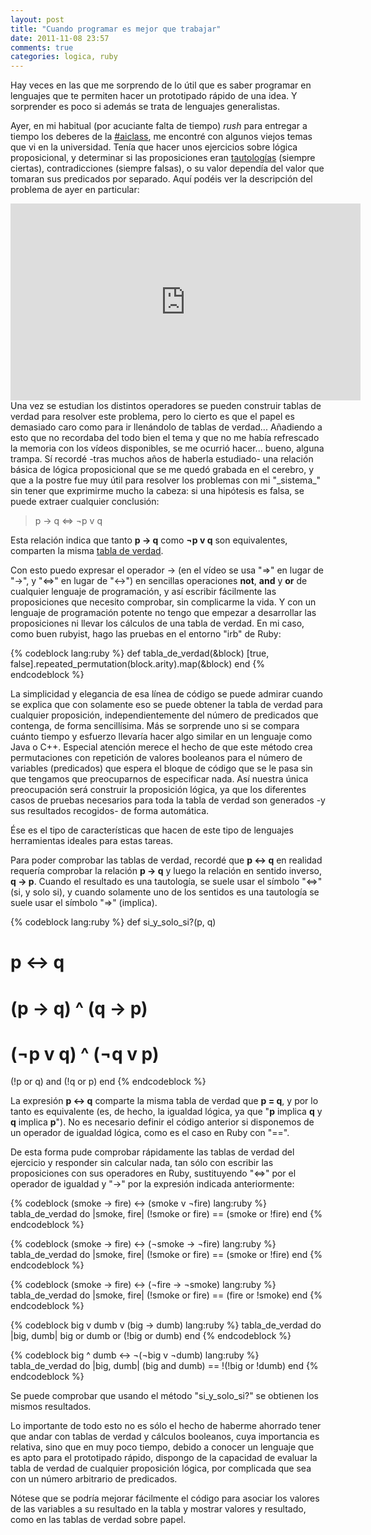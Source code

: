 ```yaml
---
layout: post
title: "Cuando programar es mejor que trabajar"
date: 2011-11-08 23:57
comments: true
categories: logica, ruby
---
```

Hay veces en las que me sorprendo de lo útil que es saber programar en lenguajes que te permiten hacer un prototipado rápido de una idea. Y sorprender es poco si además se trata de lenguajes generalistas.

Ayer, en mi habitual (por acuciante falta de tiempo) _rush_ para entregar a tiempo los deberes de la [#aiclass](http://www.ai-class.com), me encontré con algunos viejos temas que vi en la universidad. Tenía que hacer unos ejercicios sobre lógica proposicional, y determinar si las proposiciones eran [tautologías](http://es.wikipedia.org/wiki/Tautolog%C3%ADa) (siempre ciertas), contradicciones (siempre falsas), o su valor dependía del valor que tomaran sus predicados por separado. Aquí podéis ver la descripción del problema de ayer en particular:

<iframe width="560" height="315" src="http://www.youtube.com/embed/WP_97aspqrc" frameborder="0" allowfullscreen></iframe>
<!--more-->
Una vez se estudian los distintos operadores se pueden construir tablas de verdad para resolver este problema, pero lo cierto es que el papel es demasiado caro como para ir llenándolo de tablas de verdad... Añadiendo a esto que no recordaba del todo bien el tema y que no me había refrescado la memoria con los vídeos disponibles, se me ocurrió hacer... bueno, alguna trampa. Sí recordé -tras muchos años de haberla estudiado- una relación básica de lógica proposicional que se me quedó grabada en el cerebro, y que a la postre fue muy útil para resolver los problemas con mi "_sistema_" sin tener que exprimirme mucho la cabeza: si una hipótesis es falsa, se puede extraer cualquier conclusión:

> p -> q <=> ¬p v q

Esta relación indica que tanto **p -> q** como **¬p v q** son equivalentes, comparten la misma [tabla de verdad](http://es.wikipedia.org/wiki/Tabla_de_verdad).

Con esto puedo expresar el operador -> (en el vídeo se usa "=>" en lugar de "->", y "<=>" en lugar de "<->") en sencillas operaciones **not**, **and** y **or** de cualquier lenguaje de programación, y así escribir fácilmente las proposiciones que necesito comprobar, sin complicarme la vida. Y con un lenguaje de programación potente no tengo que empezar a desarrollar las proposiciones ni llevar los cálculos de una tabla de verdad. En mi caso, como buen rubyist, hago las pruebas en el entorno "irb" de Ruby:

{% codeblock lang:ruby %}
def tabla_de_verdad(&block)
  [true, false].repeated_permutation(block.arity).map(&block)
end
{% endcodeblock %}

La simplicidad y elegancia de esa línea de código se puede admirar cuando se explica que con solamente eso se puede obtener la tabla de verdad para cualquier proposición, independientemente del número de predicados que contenga, de forma sencillísima. Más se sorprende uno si se compara cuánto tiempo y esfuerzo llevaría hacer algo similar en un lenguaje como Java o C++. Especial atención merece el hecho de que este método crea permutaciones con repetición de valores booleanos para el número de variables (predicados) que espera el bloque de código que se le pasa sin que tengamos que preocuparnos de especificar nada. Así nuestra única preocupación será construir la proposición lógica, ya que los diferentes casos de pruebas necesarios para toda la tabla de verdad son generados -y sus resultados recogidos- de forma automática.

Ése es el tipo de características que hacen de este tipo de lenguajes herramientas ideales para estas tareas.

Para poder comprobar las tablas de verdad, recordé que **p <-> q** en realidad requería comprobar la relación **p -> q** y luego la relación en sentido inverso, **q -> p**. Cuando el resultado es una tautología, se suele usar el símbolo "<=>" (si, y solo si), y cuando solamente uno de los sentidos es una tautología se suele usar el símbolo "=>" (implica).

{% codeblock lang:ruby %}
def si_y_solo_si?(p, q)
  # p <-> q
  # (p -> q) ^ (q -> p)
  # (¬p v q) ^ (¬q v p)
  (!p or q) and (!q or p)
end
{% endcodeblock %}

La expresión **p <-> q** comparte la misma tabla de verdad que **p = q**, y por lo tanto es equivalente (es, de hecho, la igualdad lógica, ya que "**p** implica **q** y **q** implica **p**"). No es necesario definir el código anterior si disponemos de un operador de igualdad lógica, como es el caso en Ruby con "==".

De esta forma pude comprobar rápidamente las tablas de verdad del ejercicio y responder sin calcular nada, tan sólo con escribir las proposiciones con sus operadores en Ruby, sustituyendo "<=>" por el operador de igualdad y "->" por la expresión indicada anteriormente:

{% codeblock (smoke -> fire) <-> (smoke v ¬fire) lang:ruby %}
tabla_de_verdad do |smoke, fire|
  (!smoke or fire) == (smoke or !fire)
end
{% endcodeblock %}

{% codeblock (smoke -> fire) <-> (¬smoke -> ¬fire) lang:ruby %}
tabla_de_verdad do |smoke, fire|
  (!smoke or fire) == (smoke or !fire)
end
{% endcodeblock %}

{% codeblock (smoke -> fire) <-> (¬fire -> ¬smoke) lang:ruby %}
tabla_de_verdad do |smoke, fire|
  (!smoke or fire) == (fire or !smoke)
end
{% endcodeblock %}

{% codeblock big v dumb v (big -> dumb) lang:ruby %}
tabla_de_verdad do |big, dumb|
  big or dumb or (!big or dumb)
end
{% endcodeblock %}

{% codeblock big ^ dumb <-> ¬(¬big v ¬dumb) lang:ruby %}
tabla_de_verdad do |big, dumb|
  (big and dumb) == !(!big or !dumb)
end
{% endcodeblock %}

Se puede comprobar que usando el método "si_y_solo_si?" se obtienen los mismos resultados.

Lo importante de todo esto no es sólo el hecho de haberme ahorrado tener que andar con tablas de verdad y cálculos booleanos, cuya importancia es relativa, sino que en muy poco tiempo, debido a conocer un lenguaje que es apto para el prototipado rápido, dispongo de la capacidad de evaluar la tabla de verdad de cualquier proposición lógica, por complicada que sea  con un número arbitrario de predicados.

Nótese que se podría mejorar fácilmente el código para asociar los valores de las variables a su resultado en la tabla y mostrar valores y resultado, como en las tablas de verdad sobre papel.
